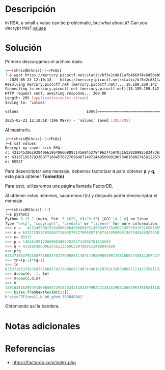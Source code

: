 # **Descripción**

In RSA, a small `e` value can be problematic, but what about `N`? Can you decrypt this? [values](https://mercury.picoctf.net/static/bf5e2c8811afb4669f4a6850e097e8aa/values)

# **Solución**

Primero descargamos el archivo dado.

```bash
┌──(chris㉿Chris)-[~/PsQs]
└─$ wget https://mercury.picoctf.net/static/bf5e2c8811afb4669f4a6850e097e8aa/values
--2025-05-22 12:10:18--  https://mercury.picoctf.net/static/bf5e2c8811afb4669f4a6850e097e8aa/values
Resolving mercury.picoctf.net (mercury.picoctf.net)... 18.189.209.142
Connecting to mercury.picoctf.net (mercury.picoctf.net)|18.189.209.142|:443... connected.
HTTP request sent, awaiting response... 200 OK
Length: 205 [application/octet-stream]
Saving to: ‘values’

values                               100%[======================================================================>]     205  --.-KB/s    in 0s

2025-05-22 12:10:18 (196 MB/s) - ‘values’ saved [205/205]
```

Al mostrarlo.

```bash
┌──(chris㉿Chris)-[~/PsQs]
└─$ cat values
Decrypt my super sick RSA:
c: 421345306292040663864066688931456845278496274597031632020995583473619804626233684
n: 631371953793368771804570727896887140714495090919073481680274581226742748040342637
e: 65537
```

Para desencriptar este mensaje, debemos factorizar **n** para obtener **p** y **q**, esto para obtener **Tonient(n)**

Para esto, utilizaremos una página llamada FactorDB.

Al obtener estos números, sacaremos t(n) y después poder desencriptar el mensaje.

```python
┌──(chris㉿Chris)-[~]
└─$ python3
Python 3.13.2 (main, Feb  5 2025, 01:23:35) [GCC 14.2.0] on linux
Type "help", "copyright", "credits" or "license" for more information.
>>> c =   4213453062920406638640666889314568452784962745970316320209955\83473619804626233684
>>> n = 631371953793368771804570727896887140714495090919073481680274581\226742748040342637
>>> e= 65537
>>> p = 1461849912200000206276283741896701133693
>>> q = 431899300006243611356963607089521499045809
>>> p*q
631371953793368771804570727896887140714495090919073481680274581226742748040342637
>>> tn=(p-1)*(q-1)
>>> tn
631371953793368771804570727896887140714061729769155038068711341335911329840163136
>>> d=pow(e, -1, tn)
>>> m=pow(c,d,n)
>>> m
13016382529449106065927291425342535437996222135352905256639647889241102700065917
>>> bytes.fromhex(hex(m)[2:])
b'picoCTF{sma11_N_n0_g0od_55304594}'
```

Obteniendo así la bandera.

# **Notas adicionales**

# **Referencias**

- https://factordb.com/index.php
